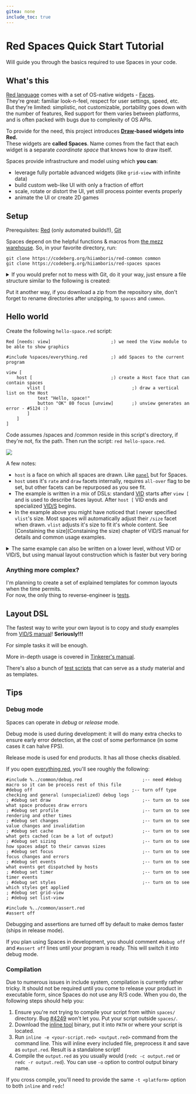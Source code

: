 ```yaml
---
gitea: none
include_toc: true
---
```


# Red Spaces Quick Start Tutorial

Will guide you through the basics required to use Spaces in your code.

## What's this

[Red language](http://red-lang.org/) comes with a set of OS-native widgets - [Faces](https://github.com/red/docs/blob/master/en/view.adoc#face-types).\
They're great: familiar look-n-feel, respect for user settings, speed, etc.\
But they're limited: simplistic, not customizable, portability goes down with the number of features, Red support for them varies between platforms, and is often packed with bugs due to complexity of OS APIs.

To provide for the need, this project introduces **[Draw](https://github.com/red/docs/blob/master/en/draw.adoc)-based widgets into Red.**\
These widgets are **called Spaces**. Name comes from the fact that each widget is a separate *coordinate space* that knows how to draw itself.

Spaces provide infrastructure and model using which **you can**:
- leverage fully portable advanced widgets (like `grid-view` with infinite data)
- build custom web-like UI with only a fraction of effort
- scale, rotate or distort the UI, yet still process pointer events properly
- animate the UI or create 2D games

## Setup

Prerequisites: [Red](http://www.red-lang.org/p/download.html) (only automated builds!!), [Git](https://git-scm.com/downloads)

Spaces depend on the helpful functions & macros from [the mezz warehouse](https://codeberg.org/hiiamboris/red-common). So, in your favorite directory, run:
```
git clone https://codeberg.org/hiiamboris/red-common common
git clone https://codeberg.org/hiiamboris/red-spaces spaces
```

<details>
	<summary>
		If you would prefer not to mess with Git, do it your way, just ensure a file structure similar to the following is created:
	</summary>

```
%spaces/
%spaces/auxi.red 
%spaces/comments 
%spaces/creators.md 
%spaces/debug-helpers.red 
%spaces/events.red 
%spaces/everything.red 
%spaces/focus.red 
%spaces/hittest.red 
%spaces/pen-test.red 
%spaces/quickstart.md 
%spaces/README.md 
%spaces/reference.md 
%spaces/single-click.red 
%spaces/spaces.red 
%spaces/standard-handlers.red 
%spaces/styles.red 
%spaces/tabbing.red 
%spaces/timers.red 
%spaces/traversal.red 

%spaces/tests/ 
%spaces/tests/grid-test1.red 
%spaces/tests/grid-test2.red 
%spaces/tests/grid-test3.red 
%spaces/tests/grid-test4.red 
%spaces/tests/grid-test5.red 
%spaces/tests/grid-test6.red 
%spaces/tests/grid-test7.red 
%spaces/tests/list-test.red 
%spaces/tests/README.md 
%spaces/tests/scrollbars-test.red 
%spaces/tests/spiral-test.red 
%spaces/tests/web-test.red

%common/
%common/apply.red 
%common/assert.red 
%common/bind-only.red 
%common/bmatch.red 
%common/catchers.red 
%common/clock-each.red 
%common/clock.red 
%common/collect-set-words.red 
%common/composite.md 
%common/composite.red 
%common/contrast-with.red 
%common/count.red 
%common/debug.red 
%common/do-atomic.red 
%common/do-queued-events.red 
%common/do-unseen.red 
%common/embed-image.red 
%common/error-macro.red 
%common/everything.red 
%common/expect.red 
%common/explore.red 
%common/extremi.red 
%common/for-each.red 
%common/format-number.red 
%common/format-readable.red 
%common/forparse.red 
%common/glob-test.red 
%common/glob.md 
%common/glob.red 
%common/is-face.red 
%common/keep-type.red 
%common/map-each.red 
%common/modulo.red 
%common/prettify.red 
%common/print-macro.red 
%common/profiling.red 
%common/README.md 
%common/relativity.red 
%common/reshape.md 
%common/reshape.red 
%common/scrollpanel-test.red 
%common/scrollpanel.md 
%common/scrollpanel.red 
%common/selective-catch.red 
%common/setters.red 
%common/show-deep-trace.red 
%common/show-trace.red 
%common/smartload.red 
%common/stepwise-func.red 
%common/stepwise-macro.red 
%common/table.md 
%common/table.red 
%common/tabs.red 
%common/timestamp.red 
%common/trace-deep.red 
%common/trace.red 
%common/with.red 
%common/xyloop.red
```

</details>

Put it another way, if you download a zip from the repository site, don't forget to rename directories after unzipping, to `spaces` and `common`.



## Hello world

Create the following `hello-space.red` script:

```
Red [needs: view]						;) we need the View module to be able to show graphics

#include %spaces/everything.red			;) add Spaces to the current program

view [
	host [								;) create a Host face that can contain spaces
		vlist [									;) draw a vertical list on the Host
			text "Hello, space!"
			button "OK" 80 focus [unview]		;) unview generates an error - #5124 :)
		]
	]
]
```

Code assumes /spaces and /common reside in this script's directory, if they're not, fix the path. Then run the script: `red hello-space.red`.

![](https://codeberg.org/hiiamboris/media/raw/branch/master/spaces/example-hello.png)

A few notes:

- `host` is a face on which all spaces are drawn. Like [`panel`](https://github.com/red/docs/blob/master/en/vid.adoc#panel) but for Spaces.
- `host` uses it's `rate` and `draw` facets internally, requires `all-over` flag to be set, but other facets can be repurposed as you see fit.
- The example is written in a mix of DSLs: standard [VID](https://doc.red-lang.org/en/vid.html) starts after `view [` and is used to describe faces layout. After `host [` VID ends and specialized [VID/S](#layout-dsl) begins.
- In the example above you might have noticed that I never specified `vlist`'s size. Most spaces will automatically adjust their `/size` facet when drawn. `vlist` adjusts it's size to fit it's whole content. See [Constaining the size](Constaining the size) chapter of VID/S manual for details and common usage examples.


<details>
	<summary>
		The same example can also be written on a lower level, without VID or VID/S, but using manual layout construction which is faster but very boring
	</summary>

```
Red [needs: view]						;) we need the View module to be able to show graphics

#include %spaces/everything.red			;) add Spaces to the current program

list: make-space 'list [				;) make-space is used to instantiate spaces
	axis: 'y							;) lists can be horizontal(x) or vertical(y)
	margin: spacing: 10x10				;) list is tight by default, this makes it spacious

	content: reduce [					;) content is a block of NAMES of spaces

		make-space 'text [				;) each make-space creates and returns a new space object
			text: "Hello, space!"		;) like `make prototype [spec..]`, make-space allows to define facets
		]
		make-space 'button [
			data: "OK"					;) data for button can be any Red type
			limits: 80 .. 80			;) limit with min=max fixes the button's size (`..` creates a range!)
			command: [unview]			;) code that is evaluated when button is released
		]
	]
]

host: make-face 'host					;) host face we need to draw spaces on
host/space:  list						;) host must have exactly one space attached to it - here it's `list`
host/draw:   render host				;) `render` returns a list of draw commands, but also sets the /size facet of spaces
host/size:   list/size					;) now we know how big host face we need from previously set list/size
host/offset: 10x10						;) apply default VID margin

window: make-face 'window				;) create window to put host into
window/pane: reduce [host]				;) add host to it
window/size: host/size + 20x20			;) add default VID margins to host/size to infer window/size
window/offset: system/view/screens/1/size - window/size / 2		;) center the window

show window								;) finally, we display the layout
focus-space host/space/content/2		;) focus the button
do-events								;) enter View event loop
```

</details>


### Anything more complex?

I'm planning to create a set of explained templates for common layouts when the time permits.\
For now, the only thing to reverse-engineer is [tests](tests/).


## Layout DSL

The fastest way to write your own layout is to copy and study examples from [VID/S manual](vids.md)! **Seriously!!!**

For simple tasks it will be enough.

More in-depth usage is covered in [Tinkerer's manual](manual.md).

There's also a bunch of [test scripts](tests/README.md) that can serve as a study material and as templates.


## Tips

### Debug mode

Spaces can operate in *debug* or *release* mode.

Debug mode is used during development: it will do many extra checks to ensure early error detection, at the cost of some performance (in some cases it can halve FPS).

Release mode is used for end products. It has all those checks disabled.

If you open [everything.red](everything.red), you'll see roughly the following:
```
#include %../common/debug.red						;-- need #debug macro so it can be process rest of this file
#debug off										;-- turn off type checking and general (unspecialized) debug logs
; #debug set draw									;-- turn on to see what space produces draw errors
; #debug set profile								;-- turn on to see rendering and other times
; #debug set changes								;-- turn on to see value changes and invalidation
; #debug set cache 									;-- turn on to see what gets cached (can be a lot of output)
; #debug set sizing 								;-- turn on to see how spaces adapt to their canvas sizes
; #debug set focus									;-- turn on to see focus changes and errors
; #debug set events									;-- turn on to see what events get dispatched by hosts
; #debug set timer									;-- turn on to see timer events
; #debug set styles									;-- turn on to see which styles get applied
; #debug set grid-view
; #debug set list-view

#include %../common/assert.red
#assert off
```
Debugging and assertions are turned off by default to make demos faster (ships in release mode).

If you plan using Spaces in development, you should comment `#debug off` and `#assert off` lines until your program is ready. This will switch it into debug mode.

### Compilation

Due to numerous issues in include system, compilation is currently rather tricky. It should not be required until you come to release your product in executable form, since Spaces do not use any R/S code. When you do, the following steps should help you:
1. Ensure you're not trying to compile your script from within `spaces/` directory. Bug [#4249](https://github.com/red/red/issues/4249) won't let you. Put your script outside `spaces/`.
2. Download the [inline tool](https://gitlab.com/hiiamboris/red-cli/-/tree/master/mockups/inline) binary, put it into `PATH` or where your script is located.
3. Run `inline -e <your-script.red> <output.red>` command from the command line. This will inline every included file, preprocess it and save as `output.red`. Result is a standalone script!
4. Compile the `output.red` as you usually would (`redc -c output.red` or `redc -r output.red`). You can use `-o` option to control output binary name.

If you cross compile, you'll need to provide the same `-t <platform>` option to both `inline` and `redc`!
